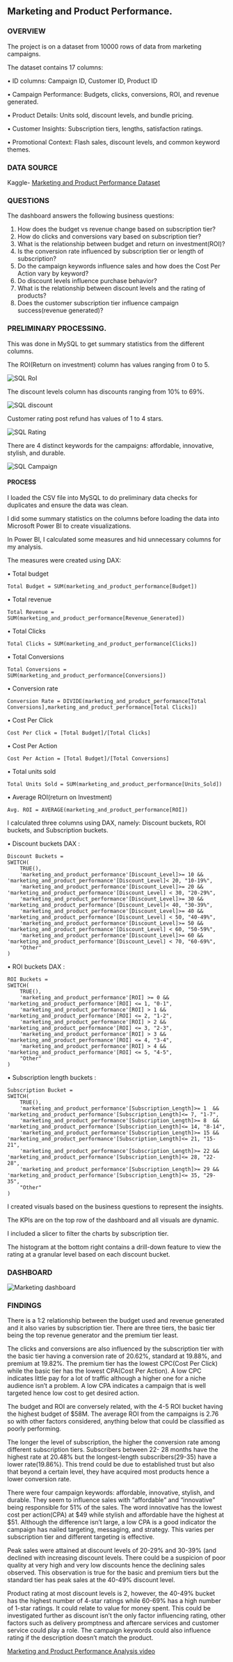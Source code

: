 ## Marketing and Product Performance.
### OVERVIEW

The project is on a dataset from 10000 rows of data from marketing campaigns.

The dataset contains 17 columns:

•	ID columns: Campaign ID, Customer ID, Product ID

•	Campaign Performance: Budgets, clicks, conversions, ROI, and revenue generated.

•	Product Details: Units sold, discount levels, and bundle pricing.

•	Customer Insights: Subscription tiers, lengths, satisfaction ratings.

•	Promotional Context: Flash sales, discount levels, and common keyword themes. 

### DATA SOURCE

Kaggle- [Marketing and Product Performance Dataset](https://www.kaggle.com/datasets/imranalishahh/marketing-and-product-performance-dataset/data)

### QUESTIONS

The dashboard answers the following business questions:

1.	How does the budget vs revenue change based on subscription tier?
2.	How do clicks and conversions vary based on subscription tier?
3.	What is the relationship between budget and return on investment(ROI)?
4.	Is the conversion rate influenced by subscription tier or length of subscription?
5.	Do the campaign keywords influence sales and how does the Cost Per Action vary by keyword?
6.	Do discount levels influence purchase behavior?
7.	What is the relationship between discount levels and the rating of products?
8.	Does the customer subscription tier influence campaign success(revenue generated)?

### PRELIMINARY PROCESSING.

This was done in MySQL to get summary statistics from the different columns.

The ROI(Return on investment) column has values ranging from 0 to 5.

![SQL RoI](https://github.com/user-attachments/assets/9c306b06-5e7b-4d55-a672-0294880d4198)

The discount levels column has discounts ranging from 10% to 69%.

![SQL discount](https://github.com/user-attachments/assets/ad36f638-c5f9-405b-8d28-a7fb5d5e5e4e)

Customer rating post refund has values of 1 to 4 stars.

![SQL Rating](https://github.com/user-attachments/assets/a87d1bf4-ef66-4b0e-8572-2609a400ad8b)

There are 4 distinct keywords for the campaigns: affordable, innovative, stylish, and durable.

![SQL Campaign](https://github.com/user-attachments/assets/d45210ac-4f2a-4fe8-bf82-cdd3036840e8)

#### PROCESS

I loaded the CSV file into MySQL to do preliminary data checks for duplicates and ensure the data was clean.

I did some summary statistics on the columns before loading the data into Microsoft Power BI to create visualizations.

In Power BI, I calculated some measures and hid unnecessary columns for my analysis.

The measures were created using DAX: 

•	Total budget
````
Total Budget = SUM(marketing_and_product_performance[Budget])
````
•	Total revenue
````
Total Revenue = SUM(marketing_and_product_performance[Revenue_Generated])
````
•	Total Clicks
````
Total Clicks = SUM(marketing_and_product_performance[Clicks])
````
•	Total Conversions
````
Total Conversions = SUM(marketing_and_product_performance[Conversions])
````
•	Conversion rate
````
Conversion Rate = DIVIDE(marketing_and_product_performance[Total Conversions],marketing_and_product_performance[Total Clicks])
````
•	Cost Per Click
````
Cost Per Click = [Total Budget]/[Total Clicks]
````
•	Cost Per Action
````
Cost Per Action = [Total Budget]/[Total Conversions]
````

•	Total units sold
````
Total Units Sold = SUM(marketing_and_product_performance[Units_Sold])
````
•	Average ROI(return on Investment)
````
Avg. ROI = AVERAGE(marketing_and_product_performance[ROI])
````

I calculated three columns using DAX, namely: Discount buckets, ROI buckets, and Subscription buckets.

•	Discount buckets DAX :
````
Discount Buckets = 
SWITCH(
    TRUE(),
    'marketing_and_product_performance'[Discount_Level]>= 10 && 'marketing_and_product_performance'[Discount_Level]< 20, "10-19%",
    'marketing_and_product_performance'[Discount_Level]>= 20 && 'marketing_and_product_performance'[Discount_Level] < 30, "20-29%",
    'marketing_and_product_performance'[Discount_Level]>= 30 && 'marketing_and_product_performance'[Discount_Level]< 40, "30-39%",
    'marketing_and_product_performance'[Discount_Level]>= 40 && 'marketing_and_product_performance'[Discount_Level] < 50, "40-49%",
    'marketing_and_product_performance'[Discount_Level]>= 50 && 'marketing_and_product_performance'[Discount_Level] < 60, "50-59%",
    'marketing_and_product_performance'[Discount_Level]>= 60 && 'marketing_and_product_performance'[Discount_Level] < 70, "60-69%",
    "Other"
)

````

•	ROI buckets DAX :
````
ROI Buckets = 
SWITCH(
    TRUE(),
    'marketing_and_product_performance'[ROI] >= 0 && 'marketing_and_product_performance'[ROI] <= 1, "0-1",
    'marketing_and_product_performance'[ROI] > 1 && 'marketing_and_product_performance'[ROI] <= 2, "1-2",
    'marketing_and_product_performance'[ROI] > 2 && 'marketing_and_product_performance'[ROI] <= 3, "2-3",
    'marketing_and_product_performance'[ROI] > 3 && 'marketing_and_product_performance'[ROI] <= 4, "3-4",
    'marketing_and_product_performance'[ROI] > 4 && 'marketing_and_product_performance'[ROI] <= 5, "4-5",
    "Other"
)

````

•	Subscription length buckets :
````
Subscription Bucket = 
SWITCH(
    TRUE(),
    'marketing_and_product_performance'[Subscription_Length]>= 1  && 'marketing_and_product_performance'[Subscription_Length]<= 7, "1-7",
    'marketing_and_product_performance'[Subscription_Length]>= 8  && 'marketing_and_product_performance'[Subscription_Length]<= 14, "8-14",
    'marketing_and_product_performance'[Subscription_Length]>= 15 && 'marketing_and_product_performance'[Subscription_Length]<= 21, "15-21",
    'marketing_and_product_performance'[Subscription_Length]>= 22 && 'marketing_and_product_performance'[Subscription_Length]<= 28, "22-28",
    'marketing_and_product_performance'[Subscription_Length]>= 29 && 'marketing_and_product_performance'[Subscription_Length]<= 35, "29-35",
    "Other"
)
````

I created visuals based on the business questions to represent the insights.

The KPIs are on the top row of the dashboard and all visuals are dynamic.

I included a slicer to filter the charts by subscription tier.

The histogram at the bottom right contains a drill-down feature to view the rating at a granular level based on each discount bucket.

### DASHBOARD

![Marketing dashboard](https://github.com/user-attachments/assets/2920fe79-de20-48c0-ac4e-d0e5e70ad3a9)

### FINDINGS

There is a 1:2 relationship between the budget used and revenue generated and it also varies by subscription tier.
There are three tiers, the basic tier being the top revenue generator and the premium tier least.

The clicks and conversions are also influenced by the subscription tier with the basic tier having a conversion rate
of 20.62%, standard at 19.88%, and premium at 19.82%.
The premium tier has the lowest CPC(Cost Per Click) while the basic tier has the lowest CPA(Cost Per Action).
A low CPC indicates little pay for a lot of traffic although a higher one for a niche audience isn’t a problem. 
A low CPA indicates a campaign that is well targeted hence low cost to get desired action.

The budget and ROI are conversely related, with the 4-5 ROI bucket having the highest budget of $58M.
The average ROI from the campaigns is 2.76 so with other factors considered, anything below that could be classified as poorly performing.

The longer the level of subscription, the higher the conversion rate among different subscription tiers.
Subscribers between 22- 28 months have the highest rate at 20.48% but the longest-length subscribers(29-35) have a lower rate(19.86%). 
This trend could be due to established trust but also that beyond a certain level, they have acquired most products hence a lower conversion rate.

There were four campaign keywords: affordable, innovative, stylish, and durable.
They seem to influence sales with “affordable” and “innovative” being responsible for 51% of the sales.
The word innovative has the lowest cost per action(CPA) at $49 while stylish and affordable have the highest at $51.
Although the difference isn’t large, a low CPA is a good indicator the campaign has nailed targeting, messaging, and strategy. 
This varies per subscription tier and different targeting is effective.

Peak sales were attained at discount levels of 20-29% and 30-39% (and declined with increasing discount levels. 
There could be a suspicion of poor quality at very high and very low discounts hence the declining sales observed. 
This observation is true for the basic and premium tiers but the standard tier has peak sales at the 40-49% discount level.

Product rating at most discount levels is 2, however, the 40-49% bucket has the highest number of 4-star ratings while 60-69% has a high number of 1-star ratings. 
It could relate to value for money spent. This could be investigated further as discount isn’t the only factor influencing rating, other factors such as
delivery promptness and aftercare services and customer service could play a role. The campaign keywords could also influence rating if the description doesn’t match the product.

[Marketing and Product Performance Analysis video](https://youtu.be/ONSyVQcWinY)


